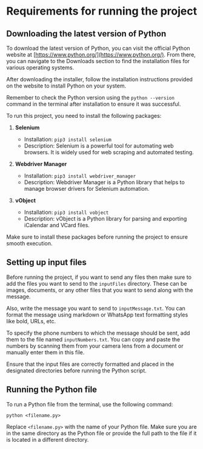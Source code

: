 # Requirements for running the project

## Downloading the latest version of Python

To download the latest version of Python, you can visit the official Python website at [https://www.python.org/](https://www.python.org/). From there, you can navigate to the Downloads section to find the installation files for various operating systems.

After downloading the installer, follow the installation instructions provided on the website to install Python on your system.

Remember to check the Python version using the `python --version` command in the terminal after installation to ensure it was successful.

To run this project, you need to install the following packages:

1. **Selenium**

   - Installation: `pip3 install selenium`
   - Description: Selenium is a powerful tool for automating web browsers. It is widely used for web scraping and automated testing.

2. **Webdriver Manager**

   - Installation: `pip3 install webdriver_manager`
   - Description: Webdriver Manager is a Python library that helps to manage browser drivers for Selenium automation.

3. **vObject**
   - Installation: `pip3 install vobject`
   - Description: vObject is a Python library for parsing and exporting iCalendar and VCard files.

Make sure to install these packages before running the project to ensure smooth execution.

## Setting up input files

Before running the project, if you want to send any files then make sure to add the files you want to send to the `inputFiles` directory. These can be images, documents, or any other files that you want to send along with the message.

Also, write the message you want to send to `inputMessage.txt`. You can format the message using markdown or WhatsApp text formatting styles like bold, URLs, etc.

To specify the phone numbers to which the message should be sent, add them to the file named `inputNumbers.txt`. You can copy and paste the numbers by scanning them from your camera lens from a document or manually enter them in this file.

Ensure that the input files are correctly formatted and placed in the designated directories before running the Python script.

## Running the Python file

To run a Python file from the terminal, use the following command:

```
python <filename.py>
```

Replace `<filename.py>` with the name of your Python file. Make sure you are in the same directory as the Python file or provide the full path to the file if it is located in a different directory.

